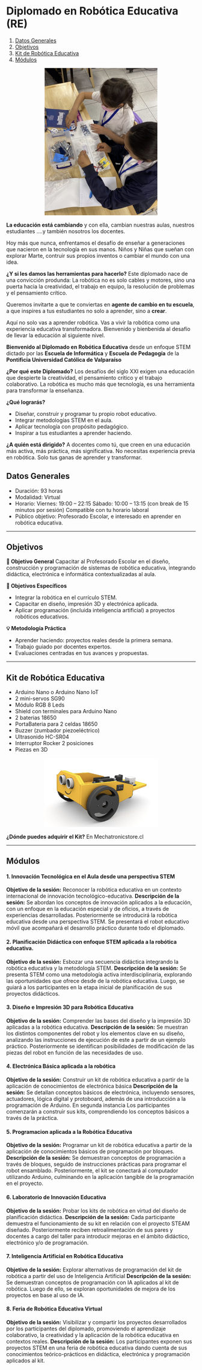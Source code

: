 # Diplomado en Robótica Educativa (RE)
1. [Datos Generales](#datos-generales)
2. [Objetivos](#objetivos)
3. [Kit de Robótica Educativa](#kit-de-robótica-educativa)
4. [Módulos](#módulos)

<p align="center">
<img src="imagen1.png" alt="Robótica Educativa" width="300">
</p>

**La educación está cambiando** y con ella, cambian nuestras aulas, nuestros estudiantes ....y también nosotros los docentes. 

Hoy más que nunca, enfrentamos el desafío de enseñar a generaciones que nacieron en la tecnología en sus manos. Niños y Niñas que sueñan con explorar Marte, contruir sus propios inventos o cambiar el mundo con una idea. 

**¿Y si les damos las herramientas para hacerlo?**
Este diplomado nace de una convicción produnda: La robótica no es solo cables y motores, sino una puerta hacia la creatividad, el trabajo en equipo, la resolución de problemas y el pensamiento crítico. 

Queremos invitarte a que te conviertas en **agente de cambio en tu escuela**, a que inspires a tus estudiantes no solo a aprender, sino a **crear**.

Aquí no solo vas a aprender robótica. 
Vas a vivir la robótica como una experiencia educativa transformadora.
Bienvenido y bienbenida al desafío de llevar la educación al siguiente nivel. 

**Bienvenido al Diplomado en Robótica Educativa** desde un enfoque STEM dictado por las **Escuela de Informática** y **Escuela de Pedagogía** de la **Pontificia Universidad Católica de Valparaíso**


**¿Por qué este Diplomado?**
Los desafíos del siglo XXI exigen una educación que despierte la creatividad, el pensamiento crítico y el trabajo colaborativo.
La robótica es mucho más que tecnología, es una herramienta para transformar la enseñanza.

**¿Qué lograrás?**
 - Diseñar, construir y programar tu propio robot educativo.
 - Integrar metodologías STEM en el aula. 
 - Aplicar tecnología con propósito pedagógico.
 - Inspirar a tus estudiantes a aprender haciendo.

**¿A quién está dirigido?**
A docentes como tú, que creen en una educación más activa, más práctica, más significativa. No necesitas experiencia previa en robótica. Solo tus ganas de aprender y transformar. 


## Datos Generales
- Duración: 93 horas
- Modalidad: Virtual
- Horario:
        Viernes: 19:00 – 22:15
        Sábado: 10:00 – 13:15
        (con break de 15 minutos por sesión)
    Compatible con tu horario laboral
- Público objetivo: Profesorado Escolar, e interesado en aprender en robótica educativa.
-----
## Objetivos
**🎯 Objetivo General**
Capacitar al Profesorado Escolar en el diseño, construcción y programación de sistemas de robótica educativa, integrando didáctica, electrónica e informática contextualizadas al aula.

**📌 Objetivos Específicos**
- Integrar la robótica en el currículo STEM.
- Capacitar en diseño, impresión 3D y electrónica aplicada.
- Aplicar programación (incluida inteligencia artificial) a proyectos robóticos educativos.

**💡 Metodología Práctica**
- Aprender haciendo: proyectos reales desde la primera semana.
- Trabajo guiado por docentes expertos.
- Evaluaciones centradas en tus avances y propuestas.

-----
## Kit de Robótica Educativa
 - Arduino Nano o Arduino Nano IoT
 - 2 mini-servos SG90
 - Módulo RGB 8 Leds
 - Shield con terminales para Arduino Nano
 - 2 baterias 18650 
 - PortaBateria para 2 celdas 18650
 - Buzzer (zumbador piezoeléctrico)
 - Ultrasonido HC-SR04
 - Interruptor Rocker 2 posiciones
 - Piezas en 3D


 <p align="center">
<img src="robot.png" alt="Robótica Educativa" width="300">
</p>

**¿Dónde puedes adquirir el Kit?**
En Mechatronicstore.cl

----

## Módulos
#### 1. Innovación Tecnológica en el Aula desde una perspectiva STEM
**Objetivo de la sesión:** Reconocer la robótica educativa en un contexto internacional de innovación tecnológico-educativa.
**Descripción de la sesión:** Se abordan los conceptos de innovación aplicados a la educación, con un enfoque en la educación especial y de oficios, a través de experiencias desarrolladas. Posteriormente se introducirá la robótica educativa desde una perspectiva STEM. Se presentará el robot educativo móvil que acompañará el desarrollo práctico durante todo el diplomado.

#### 2. Planificación Didáctica con enfoque STEM aplicada a la robótica educativa.
**Objetivo de la sesión:** Esbozar una secuencia didáctica integrando la robótica educativa y la metodología STEM.
**Descripción de la sesión:** Se presenta STEM como una metodología activa interdisciplinaria, explorando las oportunidades que ofrece desde de la robótica educativa. Luego, se guiará a los participantes en la etapa inicial de planificación de sus proyectos didácticos.

#### 3. Diseño e Impresión 3D para Robótica Educativa
**Objetivo de la sesión:** Comprender las bases del diseño y la impresión 3D aplicadas a la robótica educativa.
**Descripción de la sesión:** Se muestran los distintos componentes del robot y los elementos clave en su diseño, analizando las instrucciones de ejecución de este a partir de un ejemplo práctico. Posteriormente se identifican posibilidades de modificación de las piezas del robot en función de las necesidades de uso.

#### 4. Electrónica Básica aplicada a la robótica
**Objetivo de la sesión:** Construir un kit de robótica educativa a partir de la aplicación de conocimientos de electrónica básica
**Descripción de la sesión:** Se detallan conceptos básicos de electrónica, incluyendo sensores, actuadores, lógica digital y protoboard, además de una introducción a la programación de Arduino. En segunda instancia Los participantes comenzarán a construir sus kits, comprendiendo los conceptos básicos a través de la práctica.


#### 5. Programacion aplicada a la Robótica Educativa
**Objetivo de la sesión:** Programar un kit de robótica educativa a partir de la aplicación de conocimientos básicos de programación por bloques. 
**Descripción de la sesión:** Se demuestran conceptos de programación a través de bloques, seguido de instrucciones prácticas para programar el robot ensamblado. Posteriormente, el kit se conectará al computador utilizando Arduino, culminando en la aplicación tangible de la programación en el proyecto.

#### 6. Laboratorio de Innovación Educativa
**Objetivo de la sesión:** Probar los kits de robótica en virtud del diseño de planificación didáctica.
**Descripción de la sesión:** Cada participante demuestra el funcionamiento de su kit en relación con el proyecto STEAM diseñado. Posteriormente reciben retroalimentación de sus pares y docentes a cargo del taller para introducir mejoras en el ámbito didáctico, electrónico y/o de programación.

#### 7. Inteligencia Artificial en Robótica Educativa
**Objetivo de la sesión:** Explorar alternativas de programación del kit de robótica a partir del uso de Inteligencia Artificial
**Descripción de la sesión:** Se demuestran conceptos de programación con IA aplicados al kit de robótica. Luego de ello, se exploran oportunidades de mejora de los proyectos en base al uso de IA.

#### 8. Feria de Robótica Educativa Virtual
**Objetivo de la sesión:** Visibilizar y compartir los proyectos desarrollados por los participantes del diplomado, promoviendo el aprendizaje colaborativo, la creatividad y la aplicación de la robótica educativa en contextos reales.
**Descripción de la sesión:** Los participantes exponen sus proyectos STEM en una feria de robótica educativa dando cuenta de sus conocimientos teórico-prácticos en didáctica, electrónica y programación aplicados al kit.